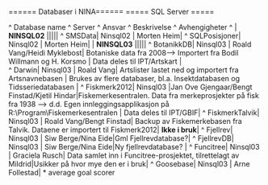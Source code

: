 ====== Databaser i NINA======
===== SQL Server =====

^ Database name      ^ Server       ^ Ansvar          ^ Beskrivelse          ^ Avhengigheter          ^
| **NINSQL02**  |||||
^ SMSData| Ninsql02 | Morten Heim| 
^ SQLPosisjoner| Ninsql02 | Morten Heim| 
| **NINSQL03**  |||||
^ BotanikkDB| Ninsql03 | Roald Vang/Heidi Myklebost| Botaniske data fra 2008--> Importert fra Bodil Willmann og H. Korsmo | Data deles til IPT/Artskart |  
^ Darwin| Ninsql03 | Roald Vang| Artslister lastet ned og importert fra Artsnavnebasen | Brukes av flere databaser, bl.a. Insektdatabasen og Tidsseriedatabasen | 
^ Fiskmerk2012| Ninsql03 |Jan Ove Gjengaar/Bengt Finstad/Kjetil Hindar|Fiskemerkesentralen. Data fra merkeprosjekter på fisk fra 1938 --> d.d. Egen innleggingsapplikasjon på R:\Program\Fiskemerkesentralen | Data deles til IPT/GBIF| 
^ FiskmerkTalvik| Ninsql03 | Roald Vang/Bengt Finstad|  Backup av Fiskemerkebasen fra Talvik. Dataene er importert til Fiskmerk2012| **Ikke i bruk**|
^ Fjellrev| Ninsql03 | Siw Berge/Nina Eide|Gml Fjellrevdatabase?|
^ FjellrevDB| Ninsql03 | Siw Berge/Nina Eide|Ny fjellrevdatabase?  |
^ Funcitree| Ninsql03 | Graciela Rusch| Data samlet inn i Funcitree-prosjektet, tilrettelagt av Mildrid|Usikker på hvor mye den er i bruk|
^ Goosebase| Ninsql03 | Arne Follestad|  * average goal scorer
